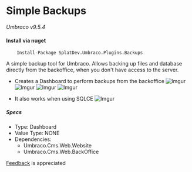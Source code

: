 # Simple Backups

_Umbraco v9.5.4_

#### Install via nuget

		Install-Package SplatDev.Umbraco.Plugins.Backups

A simple backup tool for Umbraco. Allows backing up files and database directly from the backoffice, when you don't have access to the server.

- Creates a Dashboard to perform backups from the backoffice
	![Imgur](https://i.imgur.com/5wtidnD.png)
	![Imgur](https://i.imgur.com/079jIqN.png)
	![Imgur](https://i.imgur.com/NICZcBV.png)
	![Imgur](https://i.imgur.com/T7dJcie.png)


- It also works when using SQLCE
	![Imgur](https://i.imgur.com/PrjfTv0.png)

##### Specs
- Type: Dashboard
- Value Type: NONE
- Dependencies:
  - Umbraco.Cms.Web.Website
  - Umbraco.Cms.Web.BackOffice

[Feedback](mailto:feedback@splatdev.com) is appreciated
